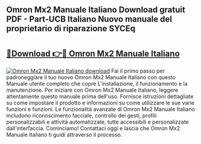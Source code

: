 ## Omron Mx2 Manuale Italiano Download gratuit PDF - Part-UCB Italiano Nuovo manuale del proprietario di riparazione SYCEq

# <h2><a href="http://df97ye.blite.top/?on=Omron+Mx2+Manuale+Italiano">🔗Download 👉🔴 Omron Mx2 Manuale Italiano</a></h2>

[![Omron Mx2 Manuale Italiano download](https://i.imgur.com/lujVjoI.png)](http://df97ye.blite.top/?on=Omron+Mx2+Manuale+Italiano)
Fai il primo passo per padroneggiare il tuo nuovo Omron Mx2 Manuale Italiano con questo Manuale utente completo che copre L'installazione, il funzionamento e la manutenzione. Per iniziare con Omron Mx2 Manuale Italiano, leggere attentamente questo manuale prima dell'uso. Fornisce istruzioni dettagliate su come impostare il prodotto e informazioni su come utilizzare le sue varie funzioni e funzioni. Le funzionalità avanzate di Omron Mx2 Manuale Italiano includono riconoscimento facciale, controllo dei gesti, profili personalizzabili e attività automatizzate, tutte accessibili e personalizzate dall'interfaccia. Cominciamo! Contattaci oggi e lascia che Omron Mx2 Manuale Italiano ti guidi attraverso il processo.
